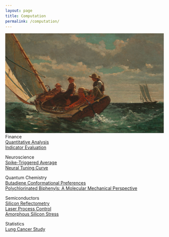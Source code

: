 ```yaml
---
layout: page
title: Computation
permalink: /computation/
---
```


<img src="/image/WinslowHomer.BreezingUp.jpg" alt="homer">

<br>
Finance
<br>
<a href="/link/quant.html">Quantitative Analysis</a>
<br>
<a href="/link/indicator.html">Indicator Evaluation</a>

Neuroscience
<br>
<a href="/link/sta.html">Spike-Triggered Average</a>
<br>
<a href="/link/tune.html">Neural Tuning Curve</a>

Quantum Chemistry
<br>
<a href="/link/butadiene-conformational-preferences.pdf">Butadiene Conformational Preferences</a>
<br>
<a href="/link/polychlorinated-biphenyls-a-molecular-mechanical-perspective.pdf">Polychlorinated Biphenyls: A Molecular Mechanical Perspective</a>

Semiconductors
<br>
<a href="/link/reflect.html">Silicon Reflectometry</a>
<br>
<a href="/link/laser.html">Laser Process Control</a>
<br>
<a href="/link/stress.html">Amorphous Silicon Stress</a>

Statistics
<br>
<a href="/link/lung.html">Lung Cancer Study</a>
